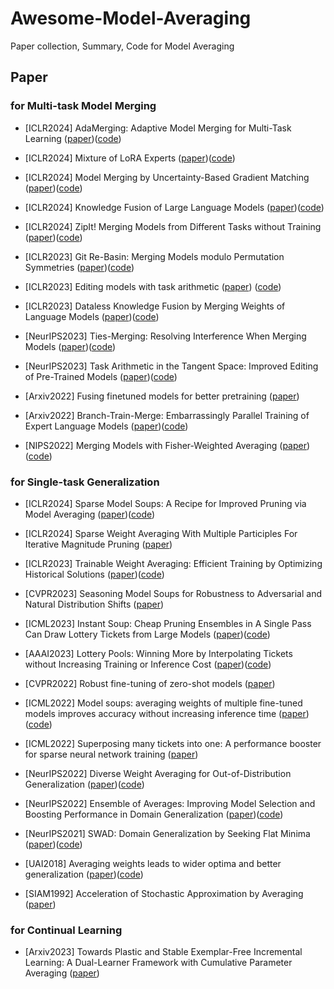 # Awesome-Model-Averaging

Paper collection, Summary, Code for Model Averaging

## Paper

### for Multi-task Model Merging

+   [ICLR2024] AdaMerging: Adaptive Model Merging for Multi-Task Learning ([paper](https://openreview.net/pdf?id=nZP6NgD3QY))([code](https://github.com/EnnengYang/AdaMerging))
+   [ICLR2024] Mixture of LoRA Experts ([paper](https://openreview.net/pdf?id=uWvKBCYh4S))([code](https://github.com/yushuiwx/MoLE))
+   [ICLR2024] Model Merging by Uncertainty-Based Gradient Matching ([paper](https://openreview.net/pdf?id=D7KJmfEDQP))([code](https://github.com/UKPLab/iclr2024-model-merging))
+   [ICLR2024] Knowledge Fusion of Large Language Models ([paper](https://openreview.net/pdf?id=jiDsk12qcz))([code](https://github.com/fanqiwan/FuseAI))
+   [ICLR2024] ZipIt! Merging Models from Different Tasks without Training ([paper](https://openreview.net/pdf?id=LEYUkvdUhq))([code](https://github.com/gstoica27/ZipIt))
+   [ICLR2023] Git Re-Basin: Merging Models modulo Permutation Symmetries ([paper](https://openreview.net/pdf?id=CQsmMYmlP5T))([code](https://github.com/samuela/git-re-basin))
+   [ICLR2023] Editing models with task arithmetic ([paper](https://openreview.net/pdf?id=6t0Kwf8-jrj)) ([code](https://github.com/mlfoundations/task_vectors))
+   [ICLR2023] Dataless Knowledge Fusion by Merging Weights of Language Models ([paper](https://openreview.net/pdf?id=FCnohuR6AnM))([code](https://github.com/bloomberg/dataless-model-merging))
+   [NeurIPS2023] Ties-Merging: Resolving Interference When Merging Models ([paper](https://proceedings.neurips.cc/paper_files/paper/2023/file/1644c9af28ab7916874f6fd6228a9bcf-Paper-Conference.pdf))([code](https://github.com/prateeky2806/ties-merging))
+   [NeurIPS2023] Task Arithmetic in the Tangent Space: Improved Editing of Pre-Trained Models ([paper](https://proceedings.neurips.cc/paper_files/paper/2023/file/d28077e5ff52034cd35b4aa15320caea-Paper-Conference.pdf))([code](https://github.com/gortizji/tangent_task_arithmetic))
+   [Arxiv2022] Fusing finetuned models for better pretraining ([paper](https://arxiv.org/pdf/2204.03044))
+   [Arxiv2022] Branch-Train-Merge: Embarrassingly Parallel Training of Expert Language Models ([paper](https://arxiv.org/pdf/2208.03306))([code](https://github.com/hadasah/btm))

+   [NIPS2022] Merging Models with Fisher-Weighted Averaging ([paper](https://proceedings.neurips.cc/paper_files/paper/2022/hash/70c26937fbf3d4600b69a129031b66ec-Abstract-Conference.html))([code](https://github.com/mmatena/model_merging))

### for Single-task Generalization

+   [ICLR2024] Sparse Model Soups: A Recipe for Improved Pruning via Model Averaging ([paper](https://openreview.net/pdf?id=xx0ITyHp3u))([code](https://github.com/ZIB-IOL/SMS))
+   [ICLR2024] Sparse Weight Averaging With Multiple Participles For Iterative Magnitude Pruning ([paper](https://openreview.net/notes/edits/attachment?id=NTvAsil2kk&name=pdf))

+   [ICLR2023] Trainable Weight Averaging: Efficient Training by Optimizing Historical Solutions ([paper](https://openreview.net/pdf?id=8wbnpOJY-f))([code](https://github.com/nblt/TWA))
+   [CVPR2023] Seasoning Model Soups for Robustness to Adversarial and Natural Distribution Shifts ([paper](https://openaccess.thecvf.com/content/CVPR2023/papers/Croce_Seasoning_Model_Soups_for_Robustness_to_Adversarial_and_Natural_Distribution_CVPR_2023_paper.pdf))
+   [ICML2023] Instant Soup: Cheap Pruning Ensembles in A Single Pass Can Draw Lottery Tickets from Large Models ([paper](https://proceedings.mlr.press/v202/jaiswal23b/jaiswal23b.pdf))([code](https://github.com/VITA-Group/instant_soup))
+   [AAAI2023] Lottery Pools: Winning More by Interpolating Tickets without Increasing Training or Inference Cost ([paper](file:///C:/Users/SunWenju/Downloads/26297-Article%20Text-30360-1-2-20230626.pdf))([code](https://github.com/luuyin/Lottery-pools))
+   [CVPR2022] Robust fine-tuning of zero-shot models ([paper](https://openaccess.thecvf.com/content/CVPR2022/papers/Wortsman_Robust_Fine-Tuning_of_Zero-Shot_Models_CVPR_2022_paper.pdf))
+   [ICML2022] Model soups: averaging weights of multiple fine-tuned models improves accuracy without increasing inference time ([paper](https://proceedings.mlr.press/v162/wortsman22a/wortsman22a.pdf))([code](https://github.com/mlfoundations/model-soups))
+   [ICML2022] Superposing many tickets into one: A performance booster for sparse neural network training ([paper](https://proceedings.mlr.press/v180/yin22a/yin22a.pdf))
+   [NeurIPS2022] Diverse Weight Averaging for Out-of-Distribution Generalization ([paper](https://proceedings.neurips.cc/paper_files/paper/2022/file/46108d807b50ad4144eb353b5d0e8851-Paper-Conference.pdf))([code](https://github.com/alexrame/diwa))
+   [NeurIPS2022] Ensemble of Averages: Improving Model Selection and Boosting Performance in Domain Generalization ([paper](https://proceedings.neurips.cc/paper_files/paper/2022/file/372cb7805eaccb2b7eed641271a30eec-Paper-Conference.pdf))([code](https://github.com/salesforce/ensemble-of-averages))
+   [NeurIPS2021] SWAD: Domain Generalization by Seeking Flat Minima ([paper](https://proceedings.neurips.cc/paper_files/paper/2021/file/bcb41ccdc4363c6848a1d760f26c28a0-Paper.pdf))([code](https://github.com/khanrc/swad))
+   [UAI2018] Averaging weights leads to wider optima and better generalization ([paper](https://auai.org/uai2018/proceedings/papers/313.pdf))([code](https://github.com/timgaripov/swa))

+   [SIAM1992] Acceleration of Stochastic Approximation by Averaging ([paper](https://www.researchgate.net/profile/Boris-Polyak-2/publication/236736831_Acceleration_of_Stochastic_Approximation_by_Averaging/links/0f31753227e964baab000000/Acceleration-of-Stochastic-Approximation-by-Averaging.pdf))

### for Continual Learning

+   [Arxiv2023] Towards Plastic and Stable Exemplar-Free Incremental Learning: A Dual-Learner Framework with Cumulative Parameter Averaging ([paper](https://arxiv.org/abs/2310.18639))